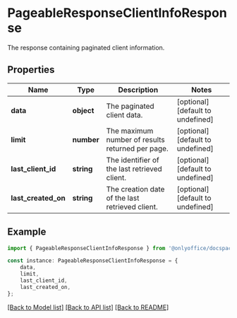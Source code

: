 # PageableResponseClientInfoResponse

The response containing paginated client information.

## Properties

Name | Type | Description | Notes
------------ | ------------- | ------------- | -------------
**data** | **object** | The paginated client data. | [optional] [default to undefined]
**limit** | **number** | The maximum number of results returned per page. | [optional] [default to undefined]
**last_client_id** | **string** | The identifier of the last retrieved client. | [optional] [default to undefined]
**last_created_on** | **string** | The creation date of the last retrieved client. | [optional] [default to undefined]

## Example

```typescript
import { PageableResponseClientInfoResponse } from '@onlyoffice/docspace-api-typescript';

const instance: PageableResponseClientInfoResponse = {
    data,
    limit,
    last_client_id,
    last_created_on,
};
```

[[Back to Model list]](../README.md#documentation-for-models) [[Back to API list]](../README.md#documentation-for-api-endpoints) [[Back to README]](../README.md)
